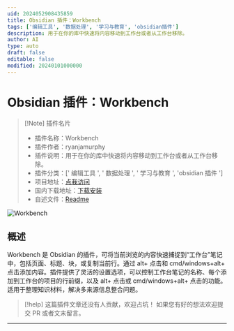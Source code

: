 ```yaml
---
uid: 2024052908435859
title: Obsidian 插件：Workbench
tags: ['编辑工具', '数据处理', '学习与教育', 'obsidian插件']
description: 用于在你的库中快速将内容移动到工作台或者从工作台移除。
author: AI
type: auto
draft: false
editable: false
modified: 20240101000000
---
```


# Obsidian 插件：Workbench

> [!Note] 插件名片
> - 插件名称：Workbench
> - 插件作者：ryanjamurphy
> - 插件说明：用于在你的库中快速将内容移动到工作台或者从工作台移除。
> - 插件分类：[' 编辑工具 ', ' 数据处理 ', ' 学习与教育 ', 'obsidian 插件 ']
> - 项目地址：[点我访问](https://github.com/ryanjamurphy/workbench-obsidian)
> - 国内下载地址：[下载安装](https://pkmer.cn/products/plugin/pluginMarket/?workbench-obsidian)
> - 自述文件：[Readme](https://ghproxy.net/https://raw.githubusercontent.com/ryanjamurphy/workbench-obsidian/master/README.md)

![Workbench](https://cdn.pkmer.cn/covers/workbench-obsidian_new.gif!pkmer)

## 概述

Workbench 是 Obsidian 的插件，可将当前浏览的内容快速捕捉到“工作台”笔记中，包括页面、标题、块，或复制当前行。通过 alt+ 点击和 cmd/windows+alt+ 点击添加内容。插件提供了灵活的设置选项，可以控制工作台笔记的名称、每个添加到工作台的项目的行前缀，以及 alt+ 点击或 cmd/windows+alt+ 点击的功能。适用于整理知识材料，解决多来源信息整合问题。

> [!help]
> 这篇插件文章还没有人贡献，欢迎占坑！
> 如果您有好的想法欢迎提交 PR 或者文末留言。

---



